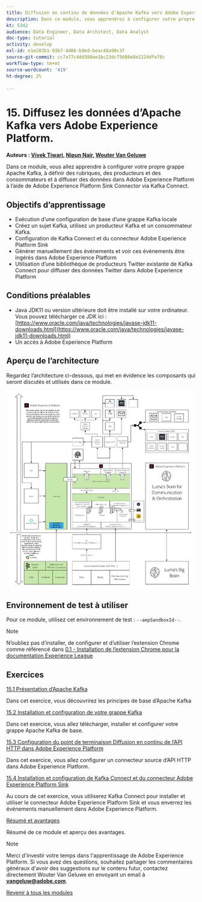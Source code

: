 ```yaml
---
title: Diffusion en continu de données d’Apache Kafka vers Adobe Experience Platform
description: Dans ce module, vous apprendrez à configurer votre propre grappe Apache Kafka, à définir des rubriques, des producteurs et des consommateurs et à diffuser des données dans Adobe Experience Platform à l’aide de Adobe Experience Platform Sink Connector for Kafka Connect.
kt: 5342
audience: Data Engineer, Data Architect, Data Analyst
doc-type: tutorial
activity: develop
exl-id: e1e283b1-93b7-4d06-b9ed-beac48a99c3f
source-git-commit: cc7a77c4dd380ae1bc23dc75608e8e2224dfe78c
workflow-type: tm+mt
source-wordcount: '419'
ht-degree: 2%

---
```


# 15. Diffusez les données d’Apache Kafka vers Adobe Experience Platform.

**Auteurs : [Vivek Tiwari](https://www.linkedin.com/in/vivek-tiwari-25092656/), [Nipun Nair](https://www.linkedin.com/in/nipunnair/), [Wouter Van Geluwe](https://www.linkedin.com/in/woutervangeluwe/)**

Dans ce module, vous allez apprendre à configurer votre propre grappe Apache Kafka, à définir des rubriques, des producteurs et des consommateurs et à diffuser des données dans Adobe Experience Platform à l’aide de Adobe Experience Platform Sink Connector via Kafka Connect.

## Objectifs d’apprentissage

- Exécution d’une configuration de base d’une grappe Kafka locale
- Créez un sujet Kafka, utilisez un producteur Kafka et un consommateur Kafka.
- Configuration de Kafka Connect et du connecteur Adobe Experience Platform Sink
- Générer manuellement des événements et voir ces événements être ingérés dans Adobe Experience Platform
- Utilisation d’une bibliothèque de producteurs Twitter existante de Kafka Connect pour diffuser des données Twitter dans Adobe Experience Platform

## Conditions préalables

- Java JDK11 ou version ultérieure doit être installé sur votre ordinateur. Vous pouvez télécharger ce JDK ici : [https://www.oracle.com/java/technologies/javase-jdk11-downloads.html](https://www.oracle.com/java/technologies/javase-jdk11-downloads.html)
- Un accès à Adobe Experience Platform

## Aperçu de l’architecture

Regardez l’architecture ci-dessous, qui met en évidence les composants qui seront discutés et utilisés dans ce module.

![Aperçu de l’architecture](../../assets/images/architecturem24.png)

## Environnement de test à utiliser

Pour ce module, utilisez cet environnement de test : `--aepSandboxId--`.

>[!NOTE]
>
>N’oubliez pas d’installer, de configurer et d’utiliser l’extension Chrome comme référencé dans [0.1 - Installation de l’extension Chrome pour la documentation Experience League](../module0/ex1.md)

## Exercices

[15.1 Présentation d’Apache Kafka](./ex1.md)

Dans cet exercice, vous découvrirez les principes de base d’Apache Kafka

[15.2 Installation et configuration de votre grappe Kafka](./ex2.md)

Dans cet exercice, vous allez télécharger, installer et configurer votre grappe Apache Kafka de base.

[15.3 Configuration du point de terminaison Diffusion en continu de l’API HTTP dans Adobe Experience Platform](./ex3.md)

Dans cet exercice, vous allez configurer un connecteur source d’API HTTP dans Adobe Experience Platform.

[15.4 Installation et configuration de Kafka Connect et du connecteur Adobe Experience Platform Sink](./ex4.md)

Au cours de cet exercice, vous utiliserez Kafka Connect pour installer et utiliser le connecteur Adobe Experience Platform Sink et vous enverrez les événements manuellement dans Adobe Experience Platform.

[Résumé et avantages](./summary.md)

Résumé de ce module et aperçu des avantages.

>[!NOTE]
>
>Merci d&#39;investir votre temps dans l&#39;apprentissage de Adobe Experience Platform. Si vous avez des questions, souhaitez partager les commentaires généraux d&#39;avoir des suggestions sur le contenu futur, contactez directement Wouter Van Geluwe en envoyant un email à **vangeluw@adobe.com**.

[Revenir à tous les modules](../../overview.md)

